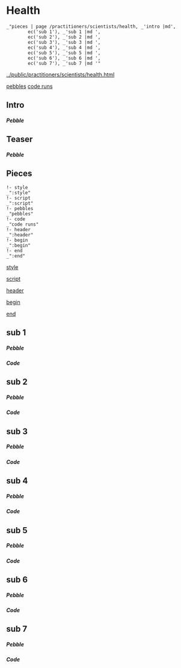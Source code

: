 # Health

    _"pieces | page /practitioners/scientists/health, _'intro |md',
            ec('sub 1'), _'sub 1 |md ',
            ec('sub 2'), _'sub 2 |md ',
            ec('sub 3'), _'sub 3 |md ',
            ec('sub 4'), _'sub 4 |md ',
            ec('sub 5'), _'sub 5 |md ',
            ec('sub 6'), _'sub 6 |md ',
            ec('sub 7'), _'sub 7 |md '"

[../public/practitioners/scientists/health.html](# "save:")

[pebbles](#pebble "h5: | .join \n")
[code runs](#code "h5: | .join \n")

## Intro

##### Pebble

## Teaser

##### Pebble

## Pieces

    !- style
    _":style"
    !- script
    _":script"
    !- pebbles
    _"pebbles"
    !- code
    _"code runs"
    !- header
    _":header"
    !- begin
    _":begin"
    !- end
    _":end"



[style]() 

[script]()

[header]()

[begin]()

[end]()

## sub 1




##### Pebble


##### Code


## sub 2




##### Pebble


##### Code


## sub 3




##### Pebble


##### Code


## sub 4




##### Pebble


##### Code


## sub 5




##### Pebble


##### Code


## sub 6




##### Pebble


##### Code


## sub 7




##### Pebble


##### Code


